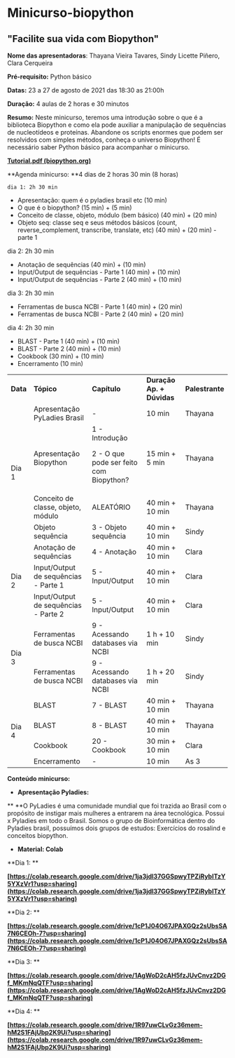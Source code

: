 # Minicurso-biopython

<!-----
NEW: Check the "Suppress top comment" option to remove this info from the output.

Conversion time: 0.524 seconds.


Using this Markdown file:

1. Paste this output into your source file.
2. See the notes and action items below regarding this conversion run.
3. Check the rendered output (headings, lists, code blocks, tables) for proper
   formatting and use a linkchecker before you publish this page.

Conversion notes:

* Docs to Markdown version 1.0β30
* Sun Aug 22 2021 08:03:51 GMT-0700 (PDT)
* Source doc: Minicurso BioPython
* Tables are currently converted to HTML tables.
----->


## "Facilite sua vida com Biopython"

**Nome das apresentadoras**: Thayana Vieira Tavares, Sindy Licette Piñero, Clara Cerqueira

**Pré-requisito:** Python básico

**Datas:** 23 a 27 de agosto de 2021 das 18:30 as 21:00h

**Duração:** 4 aulas de 2 horas e 30 minutos

**Resumo:** Neste minicurso, teremos uma introdução sobre o que é a biblioteca Biopython e como ela pode auxiliar a manipulação de sequências de nucleotídeos e proteínas. Abandone os scripts enormes que podem ser resolvidos com simples métodos, conheça o universo Biopython! É necessário saber Python básico para acompanhar o minicurso. 



**[Tutorial.pdf (biopython.org)](https://biopython.org/DIST/docs/tutorial/Tutorial.pdf)**

**Agenda minicurso: **4 dias de 2 horas 30 min (8 horas)

	dia 1: 2h 30 min



* Apresentação: quem é o pyladies brasil etc (10 min)
* O que é o biopython? (15 min) + (5 min)
* Conceito de classe, objeto, módulo (bem básico) (40 min) + (20 min)
* Objeto seq: classe seq e seus métodos básicos (count, reverse_complement, transcribe, translate, etc)  (40 min) + (20 min) - parte 1

dia 2: 2h 30 min



* Anotação de sequências  (40 min) + (10 min)
* Input/Output de sequências - Parte 1 (40 min) + (10 min)
* Input/Output de sequências - Parte 2 (40 min) + (10 min)

dia 3: 2h 30 min



* Ferramentas de busca NCBI - Parte 1 (40 min) + (20 min)
* Ferramentas de busca NCBI - Parte 2 (40 min) + (20 min)

dia 4: 2h 30 min



* BLAST - Parte 1 (40 min) + (10 min)
* BLAST - Parte 2 (40 min) + (10 min)
* Cookbook (30 min) + (10 min)
* Encerramento (10 min)

<table>
  <tr>
   <td>
<strong>Data</strong>
   </td>
   <td><strong>Tópico</strong>
   </td>
   <td><strong>Capítulo</strong>
   </td>
   <td><strong>Duração Ap. + Dúvidas </strong>
   </td>
   <td><strong>Palestrante</strong>
   </td>
  </tr>
  <tr>
   <td rowspan="4" >Dia 1
   </td>
   <td>Apresentação PyLadies Brasil
   </td>
   <td>-
   </td>
   <td>10 min 
   </td>
   <td>Thayana
   </td>
  </tr>
  <tr>
   <td>Apresentação Biopython
   </td>
   <td>1 - Introdução
<p>
2 - O que pode ser feito com Biopython?
   </td>
   <td>15 min + 5 min
   </td>
   <td>Thayana
   </td>
  </tr>
  <tr>
   <td>Conceito de classe, objeto, módulo
   </td>
   <td>ALEATÓRIO
   </td>
   <td>40 min + 10 min
   </td>
   <td>Thayana
   </td>
  </tr>
  <tr>
   <td>Objeto sequência
   </td>
   <td>3 - Objeto sequência
   </td>
   <td>40 min + 10 min
   </td>
   <td>Sindy
   </td>
  </tr>
  <tr>
   <td rowspan="3" >Dia 2
   </td>
   <td>Anotação de sequências
   </td>
   <td>4 - Anotação 
   </td>
   <td>40 min + 10 min
   </td>
   <td>Clara
   </td>
  </tr>
  <tr>
   <td>Input/Output de sequências - Parte 1
   </td>
   <td>5 - Input/Output
   </td>
   <td>40 min + 10 min
   </td>
   <td>Clara
   </td>
  </tr>
  <tr>
   <td>Input/Output de sequências - Parte 2
   </td>
   <td>5 - Input/Output
   </td>
   <td>40 min + 10 min
   </td>
   <td>Clara
   </td>
  </tr>
  <tr>
   <td rowspan="2" >Dia 3
   </td>
   <td>Ferramentas de busca NCBI
   </td>
   <td>9 - Acessando databases via NCBI
   </td>
   <td>1 h + 10 min
   </td>
   <td>Sindy
   </td>
  </tr>
  <tr>
   <td>Ferramentas de busca NCBI
   </td>
   <td>9 - Acessando databases via NCBI
   </td>
   <td>1 h + 20 min
   </td>
   <td>Sindy
   </td>
  </tr>
  <tr>
   <td rowspan="4" >Dia 4
   </td>
   <td>BLAST
   </td>
   <td>7 - BLAST
   </td>
   <td>40 min + 10 min
   </td>
   <td>Thayana
   </td>
  </tr>
  <tr>
   <td>BLAST
   </td>
   <td>8 - BLAST
   </td>
   <td>40 min + 10 min
   </td>
   <td>Thayana
   </td>
  </tr>
  <tr>
   <td>Cookbook
   </td>
   <td>20 - Cookbook
   </td>
   <td>30 min + 10 min
   </td>
   <td>Clara
   </td>
  </tr>
  <tr>
   <td>Encerramento
   </td>
   <td>-
   </td>
   <td>10 min
   </td>
   <td>As 3
   </td>
  </tr>
</table>


**Conteúdo minicurso:**



* **Apresentação Pyladies:**

**	**O PyLadies é uma comunidade mundial que foi trazida ao Brasil com o propósito de instigar mais mulheres a entrarem na área tecnológica. Possui x Pyladies em todo o Brasil. Somos o grupo de Bioinformática dentro do Pyladies brasil, possuímos dois grupos de estudos: Exercícios do rosalind e conceitos biopython. 



* **Material: Colab**

**Dia 1: **

**[https://colab.research.google.com/drive/1ja3jdl37GGSpwyTPZiRybITzY5YXzVr1?usp=sharing](https://colab.research.google.com/drive/1ja3jdl37GGSpwyTPZiRybITzY5YXzVr1?usp=sharing)**

**Dia 2: **

**[https://colab.research.google.com/drive/1cP1J04O67JPAXGQz2sUbsSA7N6CEOh-7?usp=sharing](https://colab.research.google.com/drive/1cP1J04O67JPAXGQz2sUbsSA7N6CEOh-7?usp=sharing)**

**Dia 3: **

**[https://colab.research.google.com/drive/1AgWoD2cAH5fzJUvCnvz2DGf_MKmNqQTF?usp=sharing](https://colab.research.google.com/drive/1AgWoD2cAH5fzJUvCnvz2DGf_MKmNqQTF?usp=sharing)**

**Dia 4: **

**[https://colab.research.google.com/drive/1R97uwCLvGz36mem-hM2S1FAjUbp2K9Ui?usp=sharing](https://colab.research.google.com/drive/1R97uwCLvGz36mem-hM2S1FAjUbp2K9Ui?usp=sharing)**


    	
